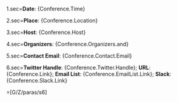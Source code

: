 1.sec=<b>Date</b>: {Conference.Time}

2.sec=<b>Place</b>: {Conference.Location}

3.sec=<b>Host</b>: {Conference.Host}

4.sec=<b>Organizers</b>: {Conference.Organizers.and}

5.sec=<b>Contact Email</b>: {Conference.Contact.Email}

6.sec=<b>Twitter Handle</b>: {Conference.Twitter.Handle}; <b>URL</b>: {Conference.Link}; <b>Email List</b>: {Conference.EmailList.Link}; <b>Slack</b>: {Conference.Slack.Link} 

=[G/Z/paras/s6]